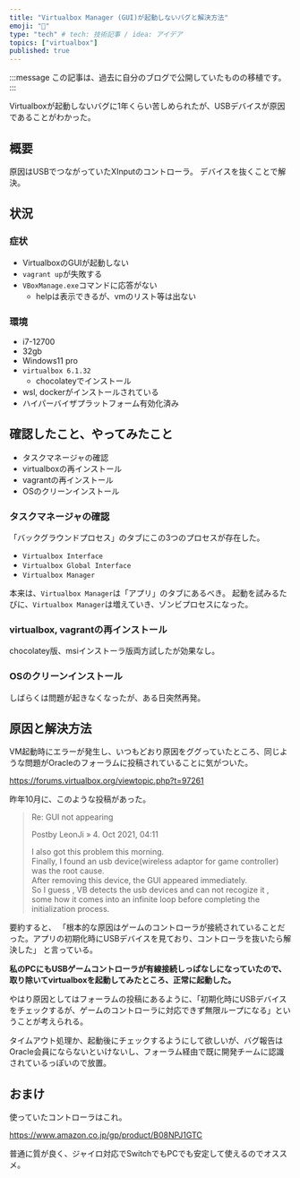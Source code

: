 ```yaml
---
title: "Virtualbox Manager (GUI)が起動しないバグと解決方法"
emoji: "🎁"
type: "tech" # tech: 技術記事 / idea: アイデア
topics: ["virtualbox"]
published: true
---
```


:::message
この記事は、過去に自分のブログで公開していたものの移植です。
:::

Virtualboxが起動しないバグに1年くらい苦しめられたが、USBデバイスが原因であることがわかった。

## 概要

原因はUSBでつながっていたXInputのコントローラ。
デバイスを抜くことで解決。

## 状況

### 症状

- VirtualboxのGUIが起動しない
- `vagrant up`が失敗する
- `VBoxManage.exe`コマンドに応答がない
  - helpは表示できるが、vmのリスト等は出ない

### 環境

- i7-12700
- 32gb
- Windows11 pro
- `virtualbox 6.1.32`
  - chocolateyでインストール
- wsl, dockerがインストールされている
- ハイパーバイザプラットフォーム有効化済み

## 確認したこと、やってみたこと

- タスクマネージャの確認
- virtualboxの再インストール
- vagrantの再インストール
- OSのクリーンインストール

### タスクマネージャの確認

「バックグラウンドプロセス」のタブにこの3つのプロセスが存在した。

- `Virtualbox Interface`
- `Virtualbox Global Interface`
- `Virtualbox Manager`

本来は、`Virtualbox Manager`は「アプリ」のタブにあるべき。
起動を試みるたびに、`Virtualbox Manager`は増えていき、ゾンビプロセスになった。

### virtualbox, vagrantの再インストール

chocolatey版、msiインストーラ版両方試したが効果なし。

### OSのクリーンインストール

しばらくは問題が起きなくなったが、ある日突然再発。

## 原因と解決方法

VM起動時にエラーが発生し、いつもどおり原因をググっていたところ、同じような問題がOracleのフォーラムに投稿されていることに気がついた。

https://forums.virtualbox.org/viewtopic.php?t=97261

昨年10月に、このような投稿があった。

>Re: GUI not appearing
>
>Postby LeonJi » 4. Oct 2021, 04:11
>
>I also got this problem this morning.  
>Finally, I found an usb device(wireless adaptor for game controller) was the root cause.  
>After removing this device, the GUI appeared immediately.  
>So I guess , VB detects the usb devices and can not recogize it , some how it comes into an infinite loop before completing the initialization process.

要約すると、
「根本的な原因はゲームのコントローラが接続されていることだった。アプリの初期化時にUSBデバイスを見ており、コントローラを抜いたら解決した」
と言っている。

**私のPCにもUSBゲームコントローラが有線接続しっぱなしになっていたので、取り除いてvirtualboxを起動してみたところ、正常に起動した。**

やはり原因としてはフォーラムの投稿にあるように、「初期化時にUSBデバイスをチェックするが、ゲームのコントローラに対応できず無限ループになる」ということが考えられる。

タイムアウト処理か、起動後にチェックするようにして欲しいが、バグ報告はOracle会員にならないといけないし、フォーラム経由で既に開発チームに認識されているっぽいので放置。

## おまけ

使っていたコントローラはこれ。

https://www.amazon.co.jp/gp/product/B08NPJ1GTC

普通に質が良く、ジャイロ対応でSwitchでもPCでも安定して使えるのでオススメ。
